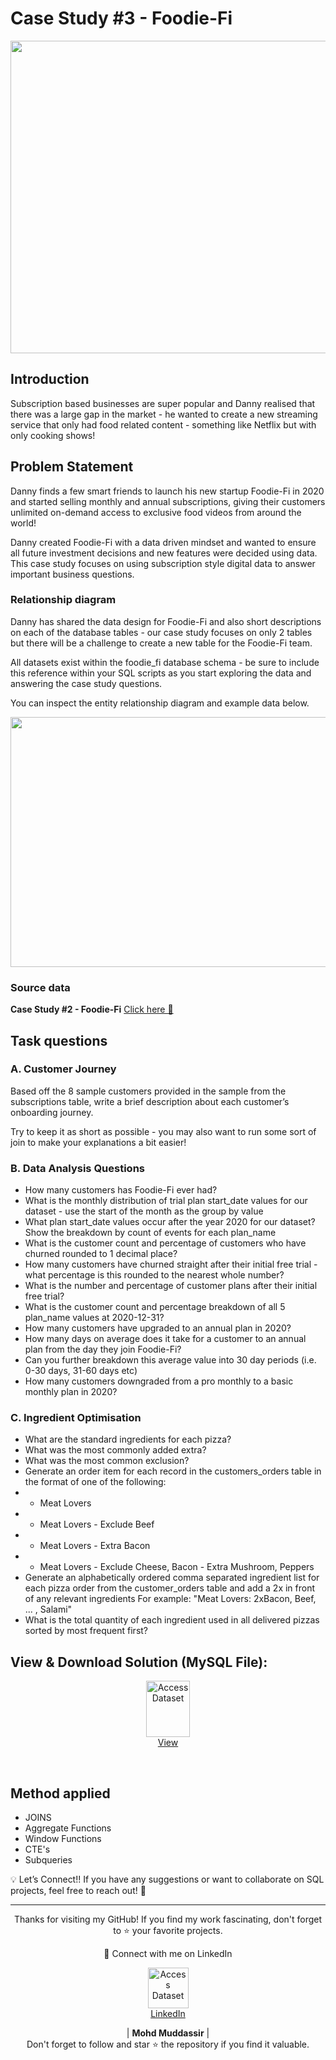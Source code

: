 # Case Study #3 - Foodie-Fi

<div align="center">
    <img src="https://8weeksqlchallenge.com/images/case-study-designs/3.png" width="600px" height="500px">
</div> 

## Introduction
Subscription based businesses are super popular and Danny realised that there was a large gap in the market - he wanted to create a new streaming service that only had food related content - something like Netflix but with only cooking shows!


## Problem Statement
Danny finds a few smart friends to launch his new startup Foodie-Fi in 2020 and started selling monthly and annual subscriptions, giving their customers unlimited on-demand access to exclusive food videos from around the world!

Danny created Foodie-Fi with a data driven mindset and wanted to ensure all future investment decisions and new features were decided using data. This case study focuses on using subscription style digital data to answer important business questions.
### Relationship diagram
Danny has shared the data design for Foodie-Fi and also short descriptions on each of the database tables - our case study focuses on only 2 tables but there will be a challenge to create a new table for the Foodie-Fi team.

All datasets exist within the foodie_fi database schema - be sure to include this reference within your SQL scripts as you start exploring the data and answering the case study questions.

You can inspect the entity relationship diagram and example data below.

<div align="center">
    <img src="https://user-images.githubusercontent.com/81607668/129744449-37b3229b-80b2-4cce-b8e0-707d7f48dcec.png" width="700px" height="400px">
</div> 

### Source data
**Case Study #2 - Foodie-Fi** [Click here 🔗](https://8weeksqlchallenge.com/case-study-3/)
## Task questions
### A. Customer Journey
Based off the 8 sample customers provided in the sample from the subscriptions table, write a brief description about each customer’s onboarding journey.

Try to keep it as short as possible - you may also want to run some sort of join to make your explanations a bit easier!

### B. Data Analysis Questions
- How many customers has Foodie-Fi ever had?
- What is the monthly distribution of trial plan start_date values for our dataset - use the start of the month as the group by value
- What plan start_date values occur after the year 2020 for our dataset? Show the breakdown by count of events for each plan_name
- What is the customer count and percentage of customers who have churned rounded to 1 decimal place?
- How many customers have churned straight after their initial free trial - what percentage is this rounded to the nearest whole number?
- What is the number and percentage of customer plans after their initial free trial?
- What is the customer count and percentage breakdown of all 5 plan_name values at 2020-12-31?
- How many customers have upgraded to an annual plan in 2020?
- How many days on average does it take for a customer to an annual plan from the day they join Foodie-Fi?
- Can you further breakdown this average value into 30 day periods (i.e. 0-30 days, 31-60 days etc)
- How many customers downgraded from a pro monthly to a basic monthly plan in 2020?

### C. Ingredient Optimisation
- What are the standard ingredients for each pizza?
- What was the most commonly added extra?
- What was the most common exclusion?
- Generate an order item for each record in the customers_orders table in the format of one of the following:
- - Meat Lovers
- - Meat Lovers - Exclude Beef
- - Meat Lovers - Extra Bacon
- - Meat Lovers - Exclude Cheese, Bacon - Extra Mushroom, Peppers
- Generate an alphabetically ordered comma separated ingredient list for each pizza order from the customer_orders table and add a 2x in front of any relevant ingredients
For example: "Meat Lovers: 2xBacon, Beef, ... , Salami"
- What is the total quantity of each ingredient used in all delivered pizzas sorted by most frequent first?

## View & Download Solution (MySQL File):

<p align="center">
    <a href="https://github.com/mohd-muddassir99/8-Weeks-SQL-Challenge/blob/f018483827f8ac5d40b328fe2748f54d9d98a175/Case%20Study%20%232%20-%20Pizza%20Runner/Case%20Study%20%232%20-%20Pizza%20Runner.sql">
        <img src="https://miro.medium.com/v2/resize:fit:900/0*hM4PQP9yoePYv-RB.png" width="70px" height="90px" alt="Access Dataset"><br>
        View
    </a>
</p> <br>

## Method applied 
- JOINS
- Aggregate Functions
- Window Functions
- CTE's
- Subqueries

💡 Let’s Connect!!
If you have any suggestions or want to collaborate on SQL projects, feel free to reach out! 🚀

 --- 
 
<div align="center">
<p align="center">
    Thanks for visiting my GitHub! If you find my work fascinating, don't forget to ⭐️ your favorite projects. 
    
🔗 Connect with me on LinkedIn 
 
  <p align="center">
    <a href="https://www.linkedin.com/in/mohd-muddassir99/">
        <img src="https://upload.wikimedia.org/wikipedia/commons/thumb/c/ca/LinkedIn_logo_initials.png/640px-LinkedIn_logo_initials.png" width="65px" alt="Access Dataset"><br>
        LinkedIn
    </a>

   | **Mohd Muddassir** | </a> <br>
Don't forget to follow and star ⭐ the repository if you find it valuable.
</div>



